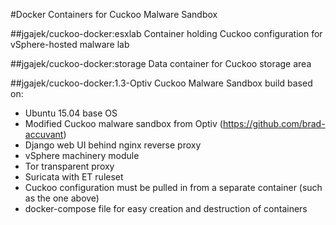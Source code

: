 #Docker Containers for Cuckoo Malware Sandbox

##jgajek/cuckoo-docker:esxlab
Container holding Cuckoo configuration for vSphere-hosted malware lab

##jgajek/cuckoo-docker:storage
Data container for Cuckoo storage area

##jgajek/cuckoo-docker:1.3-Optiv
Cuckoo Malware Sandbox build based on:
- Ubuntu 15.04 base OS
- Modified Cuckoo malware sandbox from Optiv (https://github.com/brad-accuvant)
- Django web UI behind nginx reverse proxy
- vSphere machinery module
- Tor transparent proxy
- Suricata with ET ruleset
- Cuckoo configuration must be pulled in from a separate container (such as the one above)
- docker-compose file for easy creation and destruction of containers

